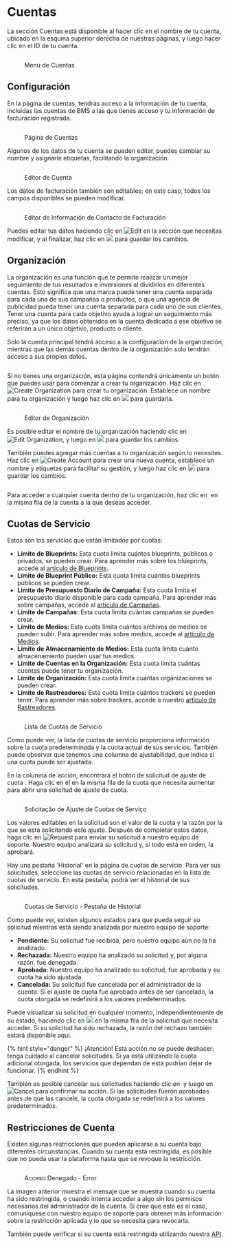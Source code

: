 # Cuentas

La sección Cuentas está disponible al hacer clic en el nombre de tu cuenta, ubicado en la esquina superior derecha de nuestras páginas, y luego hacer clic en el ID de tu cuenta.

<figure><img src="../../.gitbook/assets/image (493).png" alt=""><figcaption><p>Menú de Cuentas</p></figcaption></figure>

## Configuración <a href="#settings" id="settings"></a>

En la página de cuentas, tendrás acceso a la información de tu cuenta, incluidas las cuentas de BMS a las que tienes acceso y tu información de facturación registrada.

<figure><img src="../../.gitbook/assets/image (494).png" alt=""><figcaption><p>Página de Cuentas</p></figcaption></figure>

Algunos de los datos de tu cuenta se pueden editar, puedes cambiar su nombre y asignarle etiquetas, facilitando la organización.

<figure><img src="../../.gitbook/assets/image (495).png" alt=""><figcaption><p>Editor de Cuenta</p></figcaption></figure>

Los datos de facturación también son editables; en este caso, todos los campos disponibles se pueden modificar.

<figure><img src="../../.gitbook/assets/image (497).png" alt=""><figcaption><p>Editor de Información de Contacto de Facturación</p></figcaption></figure>

Puedes editar tus datos haciendo clic en ![Edit](<../../.gitbook/assets/image (989).png>) en la sección que necesitas modificar, y al finalizar, haz clic en ![](<../../.gitbook/assets/image (676).png>) para guardar los cambios.

## Organización <a href="#organization" id="organization"></a>

La organización es una función que te permite realizar un mejor seguimiento de tus resultados e inversiones al dividirlos en diferentes cuentas. Esto significa que una marca puede tener una cuenta separada para cada una de sus campañas o productos, o que una agencia de publicidad pueda tener una cuenta separada para cada uno de sus clientes. Tener una cuenta para cada objetivo ayuda a lograr un seguimiento más preciso, ya que los datos obtenidos en la cuenta dedicada a ese objetivo se referirán a un único objetivo, producto o cliente.

Solo la cuenta principal tendrá acceso a la configuración de la organización, mientras que las demás cuentas dentro de la organización solo tendrán acceso a sus propios datos.

<figure><img src="../../.gitbook/assets/image (983).png" alt=""><figcaption></figcaption></figure>

Si no tienes una organización, esta página contendrá únicamente un botón que puedes usar para comenzar a crear tu organización. Haz clic en ![Create Organization](<../../.gitbook/assets/image (984).png>) para crear tu organización. Establece un nombre para tu organización y luego haz clic en ![](<../../.gitbook/assets/image (676).png>) para guardarla.

<figure><img src="../../.gitbook/assets/image (498).png" alt=""><figcaption><p>Editor de Organización</p></figcaption></figure>

Es posible editar el nombre de tu organización haciendo clic en ![Edit Organization](<../../.gitbook/assets/image (988).png>), y luego en ![](<../../.gitbook/assets/image (676).png>) para guardar los cambios.

También puedes agregar más cuentas a tu organización según lo necesites. Haz clic en ![Create Account](<../../.gitbook/assets/image (987).png>) para crear una nueva cuenta, establece un nombre y etiquetas para facilitar su gestión, y luego haz clic en ![](<../../.gitbook/assets/image (676).png>) para guardar los cambios.

<figure><img src="../../.gitbook/assets/image (499).png" alt=""><figcaption></figcaption></figure>

Para acceder a cualquier cuenta dentro de tu organización, haz clic en <img src="../../.gitbook/assets/image (506).png" alt="" data-size="original"> en la misma fila de la cuenta a la que deseas acceder.

## Cuotas de Servicio

Estos son los servicios que están limitados por cuotas:

* **Límite de Blueprints:** Esta cuota limita cuántos blueprints, públicos o privados, se pueden crear. Para aprender más sobre los blueprints, accede al [artículo de Blueprints](../ad-server/creative-builder/blueprints.md).
* **Límite de Blueprint Público:** Esta cuota limita cuántos blueprints públicos se pueden crear.
* **Límite de Presupuesto Diario de Campaña:** Esta cuota limita el presupuesto diario disponible para cada campaña. Para aprender más sobre campañas, accede al [artículo de Campañas](../demand-side-platform-dsp/campaigns.md).
* **Límite de Campañas:** Esta cuota limita cuántas campañas se pueden crear.
* **Límite de Medios:** Esta cuota limita cuántos archivos de medios se pueden subir. Para aprender más sobre medios, accede al [artículo de Medios](../media/).
* **Límite de Almacenamiento de Medios:** Esta cuota limita cuánto almacenamiento pueden usar tus medios.
* **Límite de Cuentas en la Organización:** Esta cuota limita cuántas cuentas puede tener tu organización.
* **Límite de Organización:** Esta cuota limita cuántas organizaciones se pueden crear.
* **Límite de Rastreadores:** Esta cuota limita cuántos trackers se pueden tener. Para aprender más sobre trackers, accede a nuestro [artículo de Rastreadores](../data-management-platform-dmp/trackers/).

<figure><img src="../../.gitbook/assets/image (634).png" alt=""><figcaption><p>Lista de Cuotas de Servicio</p></figcaption></figure>

Como puede ver, la lista de cuotas de servicio proporciona información sobre la cuota predeterminada y la cuota actual de sus servicios. También puede observar que tenemos una columna de ajustabilidad, que indica si una cuota puede ser ajustada.

En la columna de acción, encontrará el botón de solicitud de ajuste de cuota <img src="../../.gitbook/assets/image (508).png" alt="" data-size="original">. Haga clic en él en la misma fila de la cuota que necesita aumentar para abrir una solicitud de ajuste de cuota.

<figure><img src="../../.gitbook/assets/image (501).png" alt=""><figcaption><p>Solicitação de Ajuste de Cuotas de Serviço</p></figcaption></figure>

Los valores editables en la solicitud son el valor de la cuota y la razón por la que se está solicitando este ajuste. Después de completar estos datos, haga clic en ![Request](<../../.gitbook/assets/image (985).png>) para enviar su solicitud a nuestro equipo de soporte. Nuestro equipo analizará su solicitud y, si todo está en orden, la aprobará.

Hay una pestaña 'Historial' en la página de cuotas de servicio. Para ver sus solicitudes, seleccione las cuotas de servicio relacionadas en la lista de cuotas de servicio. En esta pestaña, podrá ver el historial de sus solicitudes.

<figure><img src="../../.gitbook/assets/image (510).png" alt=""><figcaption><p>Cuotas de Servicio - Pestaña de Historial</p></figcaption></figure>

Como puede ver, existen algunos estados para que pueda seguir su solicitud mientras está siendo analizada por nuestro equipo de soporte:

* **Pendiente:** Su solicitud fue recibida, pero nuestro equipo aún no la ha analizado.
* **Rechazada:** Nuestro equipo ha analizado su solicitud y, por alguna razón, fue denegada.
* **Aprobada:** Nuestro equipo ha analizado su solicitud, fue aprobada y su cuota ha sido ajustada.
* **Cancelada:** Su solicitud fue cancelada por el administrador de la cuenta. Si el ajuste de cuota fue aprobado antes de ser cancelado, la cuota otorgada se redefinirá a los valores predeterminados.

Puede visualizar su solicitud en cualquier momento, independientemente de su estado, haciendo clic en ![](<../../.gitbook/assets/image (512).png>) en la misma fila de la solicitud que necesita acceder. Si su solicitud ha sido rechazada, la razón del rechazo también estará disponible aquí.

{% hint style="danger" %}
¡Atención! Esta acción no se puede deshacer; tenga cuidado al cancelar solicitudes. Si ya está utilizando la cuota adicional otorgada, los servicios que dependan de esta podrían dejar de funcionar.
{% endhint %}

También es posible cancelar sus solicitudes haciendo clic en <img src="../../.gitbook/assets/image (514).png" alt="" data-size="original"> y luego en ![Cancel](<../../.gitbook/assets/image (986).png>) para confirmar su acción. Si las solicitudes fueron aprobadas antes de que las cancele, la cuota otorgada se redefinirá a los valores predeterminados.

## Restricciones de Cuenta

Existen algunas restricciones que pueden aplicarse a su cuenta bajo diferentes circunstancias. Cuando su cuenta está restringida, es posible que no pueda usar la plataforma hasta que se revoque la restricción.

<figure><img src="../../.gitbook/assets/image (896).png" alt=""><figcaption><p>Acceso Denegado - Error</p></figcaption></figure>

La imagen anterior muestra el mensaje que se muestra cuando su cuenta ha sido restringida, o cuando intenta acceder a algo sin los permisos necesarios del administrador de la cuenta. Si cree que este es el caso, comuníquese con nuestro equipo de soporte para obtener más información sobre la restricción aplicada y lo que se necesita para revocarla.

También puede verificar si su cuenta está restringida utilizando nuestra [API](https://api.bluems.com/docs/acc/z2duu26luwyr9-list-account-restrictions).
